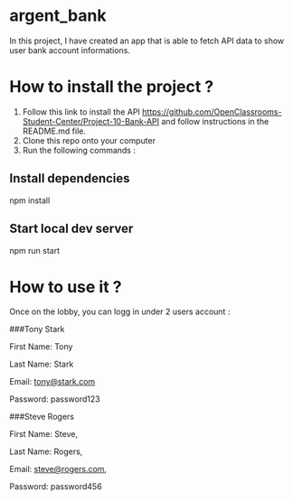 # argent_bank

In this project, I have created an app that is able to fetch API data to show user bank account informations. 

# How to install the project ? 

1. Follow this link to install the API https://github.com/OpenClassrooms-Student-Center/Project-10-Bank-API and follow instructions in the README.md file. 
2. Clone this repo onto your computer
3. Run the following commands : 

## Install dependencies
npm install

## Start local dev server
npm run start


# How to use it ? 
 
Once on the lobby, you can logg in under 2 users account :
 
###Tony Stark

First Name: Tony

Last Name: Stark

Email: tony@stark.com

Password: password123

###Steve Rogers

First Name: Steve,

Last Name: Rogers,

Email: steve@rogers.com,

Password: password456

